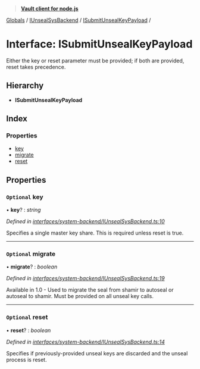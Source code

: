 > **[Vault client for node.js](../README.md)**

[Globals](../globals.md) / [IUnsealSysBackend](../modules/iunsealsysbackend.md) / [ISubmitUnsealKeyPayload](iunsealsysbackend.isubmitunsealkeypayload.md) /

# Interface: ISubmitUnsealKeyPayload

Either the key or reset parameter must be provided;
if both are provided, reset takes precedence.

## Hierarchy

* **ISubmitUnsealKeyPayload**

## Index

### Properties

* [key](iunsealsysbackend.isubmitunsealkeypayload.md#optional-key)
* [migrate](iunsealsysbackend.isubmitunsealkeypayload.md#optional-migrate)
* [reset](iunsealsysbackend.isubmitunsealkeypayload.md#optional-reset)

## Properties

### `Optional` key

• **key**? : *string*

*Defined in [interfaces/system-backend/IUnsealSysBackend.ts:10](https://github.com/theogravity/vault-tacular/blob/07227c0/src/interfaces/system-backend/IUnsealSysBackend.ts#L10)*

Specifies a single master key share. This is required unless reset is true.

___

### `Optional` migrate

• **migrate**? : *boolean*

*Defined in [interfaces/system-backend/IUnsealSysBackend.ts:19](https://github.com/theogravity/vault-tacular/blob/07227c0/src/interfaces/system-backend/IUnsealSysBackend.ts#L19)*

Available in 1.0 - Used to migrate the seal from shamir to autoseal or autoseal to shamir.
Must be provided on all unseal key calls.

___

### `Optional` reset

• **reset**? : *boolean*

*Defined in [interfaces/system-backend/IUnsealSysBackend.ts:14](https://github.com/theogravity/vault-tacular/blob/07227c0/src/interfaces/system-backend/IUnsealSysBackend.ts#L14)*

Specifies if previously-provided unseal keys are discarded and the unseal process is reset.